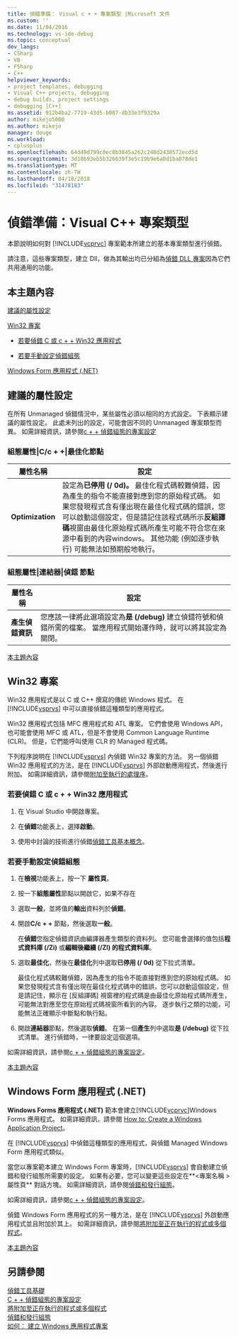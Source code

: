 ```yaml
---
title: 偵錯準備： Visual c + + 專案類型 |Microsoft 文件
ms.custom: ''
ms.date: 11/04/2016
ms.technology: vs-ide-debug
ms.topic: conceptual
dev_langs:
- CSharp
- VB
- FSharp
- C++
helpviewer_keywords:
- project templates, debugging
- Visual C++ projects, debugging
- debug builds, project settings
- debugging [C++]
ms.assetid: 912b4ba2-7719-43d5-b087-db33e3f9329a
author: mikejo5000
ms.author: mikejo
manager: douge
ms.workload:
- cplusplus
ms.openlocfilehash: 64d49d799c0ec0b3845a262c248d2438572ecd5d
ms.sourcegitcommit: 3d10b93eb5b326639f3e5c19b9e6a8d1ba078de1
ms.translationtype: MT
ms.contentlocale: zh-TW
ms.lasthandoff: 04/18/2018
ms.locfileid: "31478183"
---
```

# <a name="debugging-preparation-visual-c-project-types"></a>偵錯準備：Visual C++ 專案類型
本節說明如何對 [!INCLUDE[vcprvc](../code-quality/includes/vcprvc_md.md)] 專案範本所建立的基本專案類型進行偵錯。  
  
 請注意，這些專案類型，建立 Dll，做為其輸出均已分組為[偵錯 DLL 專案](../debugger/debugging-dll-projects.md)因為它們共用通用的功能。  
  
##  <a name="BKMK_In_this_topic"></a>本主題內容  
 [建議的屬性設定](#BKMK_Recommended_Property_Settings)  
  
 [Win32 專案](#BKMK_Win32_Projects)  
  
-   [若要偵錯 C 或 c + + Win32 應用程式](#BKMK_To_debug_a_C_or_C___Win32_application)  
  
-   [若要手動設定偵錯組態](#BKMK_To_manually_set_a_Debug_configuration)  
  
 [Windows Form 應用程式 (.NET)](#BKMK_Windows_Forms_Applications___NET_)  
  
##  <a name="BKMK_Recommended_Property_Settings"></a> 建議的屬性設定  
 在所有 Unmanaged 偵錯情況中，某些屬性必須以相同的方式設定。 下表顯示建議的屬性設定。 此處未列出的設定，可能會因不同的 Unmanaged 專案類型而異。 如需詳細資訊，請參閱[c + + 偵錯組態的專案設定](../debugger/project-settings-for-a-cpp-debug-configuration.md)  
  
### <a name="configuration-properties-124-cc-124-optimization-node"></a>組態屬性&#124;C/c + +&#124;最佳化節點  
  
|屬性名稱|設定|  
|-------------------|-------------|  
|**Optimization**|設定為**已停用 (/ 0d)。** 最佳化程式碼較難偵錯，因為產生的指令不能直接對應到您的原始程式碼。 如果您發現程式含有僅出現在最佳化程式碼的錯誤，您可以啟動這個設定，但是請記住該程式碼所示**反組譯碼**視窗由最佳化原始程式碼所產生可能不符合您在來源中看到的內容windows。 其他功能 (例如逐步執行) 可能無法如預期般地執行。|  
  
### <a name="configuration-properties-124-linker-124-debugging-node"></a>組態屬性&#124;連結器&#124;偵錯 節點  
  
|屬性名稱|設定|  
|-------------------|-------------|  
|**產生偵錯資訊**|您應該一律將此選項設定為**是 (/debug)** 建立偵錯符號和偵錯所需的檔案。 當應用程式開始運作時，就可以將其設定為關閉。|  
  
 [本主題內容](../debugger/debugging-preparation-visual-cpp-project-types.md#BKMK_In_this_topic)  
  
##  <a name="BKMK_Win32_Projects"></a> Win32 專案  
 Win32 應用程式是以 C 或 C++ 撰寫的傳統 Windows 程式。 在 [!INCLUDE[vsprvs](../code-quality/includes/vsprvs_md.md)] 中可以直接偵錯這種類型的應用程式。  
  
 Win32 應用程式包括 MFC 應用程式和 ATL 專案。 它們會使用 Windows API，也可能會使用 MFC 或 ATL，但是不會使用 Common Language Runtime (CLR)。 但是，它們能呼叫使用 CLR 的 Managed 程式碼。  
  
 下列程序說明在 [!INCLUDE[vsprvs](../code-quality/includes/vsprvs_md.md)] 內偵錯 Win32 專案的方法。 另一個偵錯 Win32 應用程式的方法，是在 [!INCLUDE[vsprvs](../code-quality/includes/vsprvs_md.md)] 外部啟動應用程式，然後進行附加。 如需詳細資訊，請參閱[附加至執行的處理序](../debugger/attach-to-running-processes-with-the-visual-studio-debugger.md)。  
  
###  <a name="BKMK_To_debug_a_C_or_C___Win32_application"></a> 若要偵錯 C 或 c + + Win32 應用程式  
  
1.  在 Visual Studio 中開啟專案。  
  
2.  在**偵錯**功能表上，選擇**啟動**。  
  
3.  使用中討論的技術進行偵錯[偵錯工具基本概念](../debugger/debugger-basics.md)。  
  
###  <a name="BKMK_To_manually_set_a_Debug_configuration"></a> 若要手動設定偵錯組態  
  
1.  在**檢視**功能表上，按一下 **屬性頁**。  
  
2.  按一下**組態屬性**節點以開啟它，如果不存在  
  
3.  選取**一般**，並將值的**輸出**資料列於**偵錯**。  
  
4.  開啟**C/c + +** 節點，然後選取**一般**。  
  
     在**偵錯**您指定偵錯資訊由編譯器產生類型的資料列。 您可能會選擇的值包括**程式資料庫 (/Zi)** 或**編輯後繼續 (/ZI) 的程式資料庫**。  
  
5.  選取**最佳化**，然後在**最佳化**列中選取**已停用 (/ 0d)** 從下拉式清單。  
  
     最佳化程式碼較難偵錯，因為產生的指令不能直接對應到您的原始程式碼。 如果您發現程式含有僅出現在最佳化程式碼中的錯誤，您可以啟動這個設定，但是請記住，顯示在 [反組譯碼] 視窗裡的程式碼是由最佳化原始程式碼所產生，可能無法對應至您在原始程式碼視窗所看到的內容。 逐步執行之類的功能，可能無法正確顯示中斷點和執行點。  
  
6.  開啟**連結器**節點，然後選取**偵錯**。 在第一個**產生**列中選取**是 (/debug)** 從下拉式清單。 進行偵錯時，一律要設定這個選項。  
  
 如需詳細資訊，請參閱[c + + 偵錯組態的專案設定](../debugger/project-settings-for-a-cpp-debug-configuration.md)。  
  
 [本主題內容](../debugger/debugging-preparation-visual-cpp-project-types.md#BKMK_In_this_topic)  
  
##  <a name="BKMK_Windows_Forms_Applications___NET_"></a> Windows Form 應用程式 (.NET)  
 **Windows Forms 應用程式 (.NET)** 範本會建立[!INCLUDE[vcprvc](../code-quality/includes/vcprvc_md.md)]Windows Forms 應用程式。 如需詳細資訊，請參閱 [How to: Create a Windows Application Project](http://msdn.microsoft.com/en-us/b2f93fed-c635-4705-8d0e-cf079a264efa)。  
  
 在 [!INCLUDE[vsprvs](../code-quality/includes/vsprvs_md.md)] 中偵錯這種類型的應用程式，與偵錯 Managed Windows Form 應用程式類似。  
  
 當您以專案範本建立 Windows Form 專案時，[!INCLUDE[vsprvs](../code-quality/includes/vsprvs_md.md)] 會自動建立偵錯和發行組態所需要的設定。 如果有必要，您可以變更這些設定在**\<專案名稱 > 屬性頁** 對話方塊。 如需詳細資訊，請參閱[偵錯和發行組態](../debugger/how-to-set-debug-and-release-configurations.md)。  
  
 如需詳細資訊，請參閱[c + + 偵錯組態的專案設定](../debugger/project-settings-for-a-cpp-debug-configuration.md)。  
  
 偵錯 Windows Form 應用程式的另一種方法，是在 [!INCLUDE[vsprvs](../code-quality/includes/vsprvs_md.md)] 外啟動應用程式並且附加於其上。 如需詳細資訊，請參閱[將附加至正在執行的程式或多個程式](../debugger/attach-to-running-processes-with-the-visual-studio-debugger.md)。  
  
 [本主題內容](../debugger/debugging-preparation-visual-cpp-project-types.md#BKMK_In_this_topic)  
  
## <a name="see-also"></a>另請參閱  
 [偵錯工具基礎](../debugger/debugger-basics.md)   
 [C + + 偵錯組態的專案設定](../debugger/project-settings-for-a-cpp-debug-configuration.md)   
 [將附加至正在執行的程式或多個程式](../debugger/attach-to-running-processes-with-the-visual-studio-debugger.md)   
 [偵錯和發行組態](../debugger/how-to-set-debug-and-release-configurations.md)   
 [如何： 建立 Windows 應用程式專案](http://msdn.microsoft.com/en-us/b2f93fed-c635-4705-8d0e-cf079a264efa)